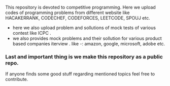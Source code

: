 This repository is devoted to competitive programming. Here we upload codes of programming problems from different website like HACAKERRANK, CODECHEF, CODEFORCES, LEETCODE, SPOUJ etc.

- here we also upload problem and sollutions of mock tests of various contest like ICPC .
- we also provides mock problems and their sollution for various product based companies iterview . like -:
  amazon, google, microsoft, adobe etc.

### Last and important thing is we make this repository as a public repo.

If anyone finds some good stuff regarding mentioned topics feel free to contribute.
